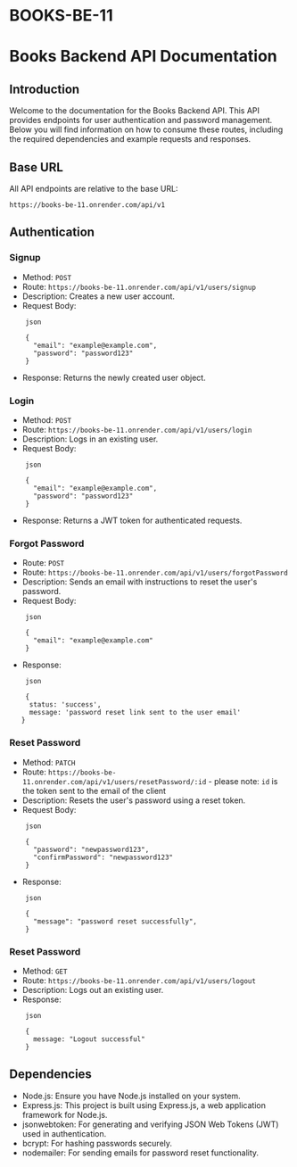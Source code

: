 # BOOKS-BE-11

Books Backend API Documentation
===============================

Introduction
------------

Welcome to the documentation for the Books Backend API. This API provides endpoints for user authentication and password management. Below you will find information on how to consume these routes, including the required dependencies and example requests and responses.

Base URL
--------

All API endpoints are relative to the base URL:

```
https://books-be-11.onrender.com/api/v1
```

Authentication
--------------

### Signup

-   Method: `POST`
-   Route: `https://books-be-11.onrender.com/api/v1/users/signup`
-   Description: Creates a new user account.
-   Request Body:
```
    json

    {
      "email": "example@example.com",
      "password": "password123"
    }
```
-   Response: Returns the newly created user object.

### Login

-   Method: `POST`
-   Route: `https://books-be-11.onrender.com/api/v1/users/login`
-   Description: Logs in an existing user.
-   Request Body:
```
    json

    {
      "email": "example@example.com",
      "password": "password123"
    }
```
-   Response: Returns a JWT token for authenticated requests.

### Forgot Password

-   Route: `POST`
-   Route: `https://books-be-11.onrender.com/api/v1/users/forgotPassword`
-   Description: Sends an email with instructions to reset the user's password.
-   Request Body:
```
    json

    {
      "email": "example@example.com"
    }
```
-   Response: 

```
    json

    {
     status: 'success',
     message: 'password reset link sent to the user email'
   }
```


### Reset Password

-   Method: `PATCH`
-   Route: `https://books-be-11.onrender.com/api/v1/users/resetPassword/:id` - please note: `id` is the token sent to the email of the client
-   Description: Resets the user's password using a reset token.
-   Request Body:
```
    json

    {
      "password": "newpassword123",
      "confirmPassword": "newpassword123"
    }
```
-   Response:

```
    json

    {
      "message": "password reset successfully",
    }
```
### Reset Password

-   Method: `GET`
-   Route: `https://books-be-11.onrender.com/api/v1/users/logout`
-   Description: Logs out an existing user.
-   Response:

```
    json

    {
      message: "Logout successful"
    }
```



Dependencies
------------

-   Node.js: Ensure you have Node.js installed on your system.
-   Express.js: This project is built using Express.js, a web application framework for Node.js.
-   jsonwebtoken: For generating and verifying JSON Web Tokens (JWT) used in authentication.
-   bcrypt: For hashing passwords securely.
-   nodemailer: For sending emails for password reset functionality.